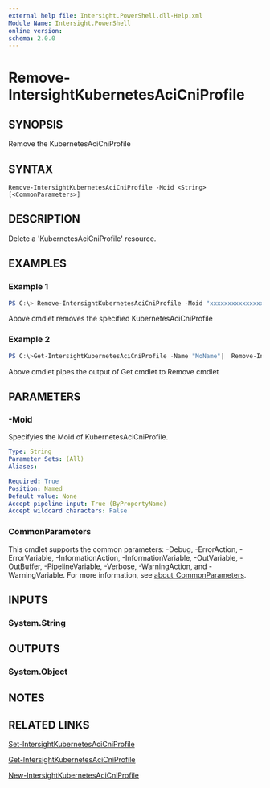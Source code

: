 ```yaml
---
external help file: Intersight.PowerShell.dll-Help.xml
Module Name: Intersight.PowerShell
online version:
schema: 2.0.0
---
```


# Remove-IntersightKubernetesAciCniProfile

## SYNOPSIS
Remove the KubernetesAciCniProfile

## SYNTAX

```
Remove-IntersightKubernetesAciCniProfile -Moid <String> [<CommonParameters>]
```

## DESCRIPTION
Delete a &apos;KubernetesAciCniProfile&apos; resource.

## EXAMPLES

### Example 1
```powershell
PS C:\> Remove-IntersightKubernetesAciCniProfile -Moid "xxxxxxxxxxxxxxxxxxxxxxxxxxx"
```
Above cmdlet removes the specified KubernetesAciCniProfile 

### Example 2
```powershell
PS C:\>Get-IntersightKubernetesAciCniProfile -Name "MoName"|  Remove-IntersightKubernetesAciCniProfile
```
Above cmdlet pipes the output of Get cmdlet to Remove cmdlet

## PARAMETERS

### -Moid
Specifyies the Moid of KubernetesAciCniProfile.

```yaml
Type: String
Parameter Sets: (All)
Aliases:

Required: True
Position: Named
Default value: None
Accept pipeline input: True (ByPropertyName)
Accept wildcard characters: False
```

### CommonParameters
This cmdlet supports the common parameters: -Debug, -ErrorAction, -ErrorVariable, -InformationAction, -InformationVariable, -OutVariable, -OutBuffer, -PipelineVariable, -Verbose, -WarningAction, and -WarningVariable. For more information, see [about_CommonParameters](http://go.microsoft.com/fwlink/?LinkID=113216).

## INPUTS

### System.String

## OUTPUTS

### System.Object
## NOTES

## RELATED LINKS

[Set-IntersightKubernetesAciCniProfile](./Set-IntersightKubernetesAciCniProfile.md)

[Get-IntersightKubernetesAciCniProfile](./Get-IntersightKubernetesAciCniProfile.md)

[New-IntersightKubernetesAciCniProfile](./New-IntersightKubernetesAciCniProfile.md)

